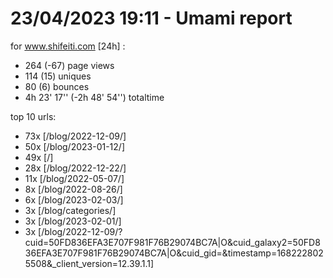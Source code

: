 # 23/04/2023 19:11 - Umami report
for www.shifeiti.com [24h] :

 - 264 (-67) page views
 - 114 (15) uniques
 - 80 (6) bounces
 - 4h 23' 17'' (-2h 48' 54'') totaltime


top 10 urls:
 - 73x [/blog/2022-12-09/]
 - 50x [/blog/2023-01-12/]
 - 49x [/]
 - 28x [/blog/2022-12-22/]
 - 11x [/blog/2022-05-07/]
 - 8x [/blog/2022-08-26/]
 - 6x [/blog/2023-02-03/]
 - 3x [/blog/categories/]
 - 3x [/blog/2023-02-01/]
 - 3x [/blog/2022-12-09/?cuid=50FD836EFA3E707F981F76B29074BC7A|O&cuid_galaxy2=50FD836EFA3E707F981F76B29074BC7A|O&cuid_gid=&timestamp=1682228025508&_client_version=12.39.1.1]


